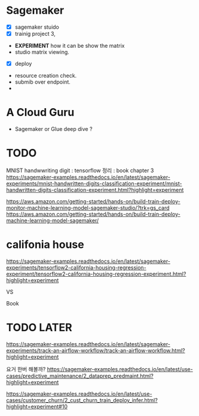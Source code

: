# Sagemaker
- [x] sagemaker stuido
- [x] trainig project 3, 
- **EXPERIMENT** how it can be show the matrix
- studio matrix viewing.
- [x] deploy
- resource creation check.
- submib over endpoint.
- 


# A Cloud Guru
- Sagemaker or Glue deep dive ?


# TODO
MNIST handwwriting digit
: tensorflow 정리
: book chapter 3
https://sagemaker-examples.readthedocs.io/en/latest/sagemaker-experiments/mnist-handwritten-digits-classification-experiment/mnist-handwritten-digits-classification-experiment.html?highlight=experiment


https://aws.amazon.com/getting-started/hands-on/build-train-deploy-monitor-machine-learning-model-sagemaker-studio/?trk=gs_card
https://aws.amazon.com/getting-started/hands-on/build-train-deploy-machine-learning-model-sagemaker/



# califonia house
https://sagemaker-examples.readthedocs.io/en/latest/sagemaker-experiments/tensorflow2-california-housing-regression-experiment/tensorflow2-california-housing-regression-experiment.html?highlight=experiment

VS

Book


# TODO LATER
https://sagemaker-examples.readthedocs.io/en/latest/sagemaker-experiments/track-an-airflow-workflow/track-an-airflow-workflow.html?highlight=experiment

요거 한버 해볼까?
https://sagemaker-examples.readthedocs.io/en/latest/use-cases/predictive_maintenance/2_dataprep_predmaint.html?highlight=experiment



https://sagemaker-examples.readthedocs.io/en/latest/use-cases/customer_churn/2_cust_churn_train_deploy_infer.html?highlight=experiment#10
